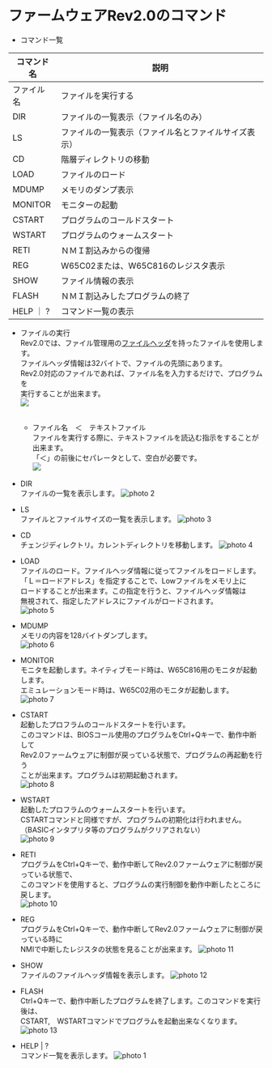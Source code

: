 # ファームウェアRev2.0のコマンド

- コマンド一覧

| コマンド名 | 説明                                            |
|-----------|-------------------------------------------------|
|ファイル名  |ファイルを実行する                                |
|DIR        |ファイルの一覧表示（ファイル名のみ）                |
|LS 　      |ファイルの一覧表示（ファイル名とファイルサイズ表示）  |
|CD         |階層ディレクトリの移動                             |
|LOAD       |ファイルのロード                                  |
|MDUMP      |メモリのダンプ表示                                |
|MONITOR    |モニターの起動                                    |
|CSTART     |プログラムのコールドスタート                       |
|WSTART     |プログラムのウォームスタート                       |
|RETI       |ＮＭＩ割込みからの復帰                             |
|REG        |W65C02または、W65C816のレジスタ表示                |
|SHOW       |ファイル情報の表示                                |
|FLASH      |ＮＭＩ割込みしたプログラムの終了                    |
|HELP ｜ ?  | コマンド一覧の表示                                |

- ファイルの実行<br>
  Rev2.0では、ファイル管理用の[ファイルヘッダ](https://github.com/akih-san/MEZW65C_RAM-Rev2.0/blob/main/file_header/fileheader.pdf)を持ったファイルを使用します。<br>
  ファイルヘッダ情報は32バイトで、ファイルの先頭にあります。<br>
  Rev2.0対応のファイルであれば、ファイル名を入力するだけで、プログラムを<br>
  実行することが出来ます。<br>
  ![](../photo/run_program.png)<br>
  <br>
  - ファイル名　＜　テキストファイル<br>
    ファイルを実行する際に、テキストファイルを読込む指示をすることが出来ます。<br>
    「＜」の前後にセパレータとして、空白が必要です。<br>
    ![](../photo/fileinput.png)

- DIR<br>
  ファイルの一覧を表示します。
![photo 2](../photo/dir.png)

- LS<br>
  ファイルとファイルサイズの一覧を表示します。
![photo 3](../photo/ls.png)

- CD<br>
  チェンジディレクトリ。カレントディレクトリを移動します。
![photo 4](../photo/cd.png)

- LOAD<br>
  ファイルのロード。ファイルヘッダ情報に従ってファイルをロードします。<br>
  「Ｌ＝ロードアドレス」を指定することで、Lowファイルをメモリ上に<br>
  ロードすることが出来ます。この指定を行うと、ファイルヘッダ情報は<br>
  無視されて、指定したアドレスにファイルがロードされます。<br>
![photo 5](../photo/load.png)

- MDUMP<br>
  メモリの内容を128バイトダンプします。<br>
![photo 6](../photo/mdump.png)

- MONITOR<br>
  モニタを起動します。ネイティブモード時は、W65C816用のモニタが起動します。<br>
  エミュレーションモード時は、W65C02用のモニタが起動します。<br>
![photo 7](../photo/monitor.png)

- CSTART<br>
  起動したプロフラムのコールドスタートを行います。<br>
  このコマンドは、BIOSコール使用のプログラムをCtrl+Qキーで、動作中断して<br>
  Rev2.0ファームウェアに制御が戻っている状態で、プログラムの再起動を行う<br>
  ことが出来ます。プログラムは初期起動されます。<br>
![photo 8](../photo/cstart.png)

- WSTART<br>
  起動したプロフラムのウォームスタートを行います。<br>
  CSTARTコマンドと同様ですが、プログラムの初期化は行われません。<br>
  （BASICインタプリタ等のプログラムがクリアされない）<br>
![photo 9](../photo/wstart.png)

- RETI<br>
  プログラムをCtrl+Qキーで、動作中断してRev2.0ファームウェアに制御が戻っている状態で、<br>
  このコマンドを使用すると、プログラムの実行制御を動作中断したところに戻します。<br>
![photo 10](../photo/reti.png)

- REG<br>
  プログラムをCtrl+Qキーで、動作中断してRev2.0ファームウェアに制御が戻っている時に<br>
  NMIで中断したレジスタの状態を見ることが出来ます。
![photo 11](../photo/reg.png)

- SHOW<br>
  ファイルのファイルヘッダ情報を表示します。
![photo 12](../photo/show.png)

- FLASH<br>
  Ctrl+Qキーで、動作中断したプログラムを終了します。このコマンドを実行後は、<br>
  CSTART,　WSTARTコマンドでプログラムを起動出来なくなります。<br>
![photo 13](../photo/flash.png)

- HELP | ?<br>
  コマンド一覧を表示します。
  ![photo 1](../photo/comlist.png)
